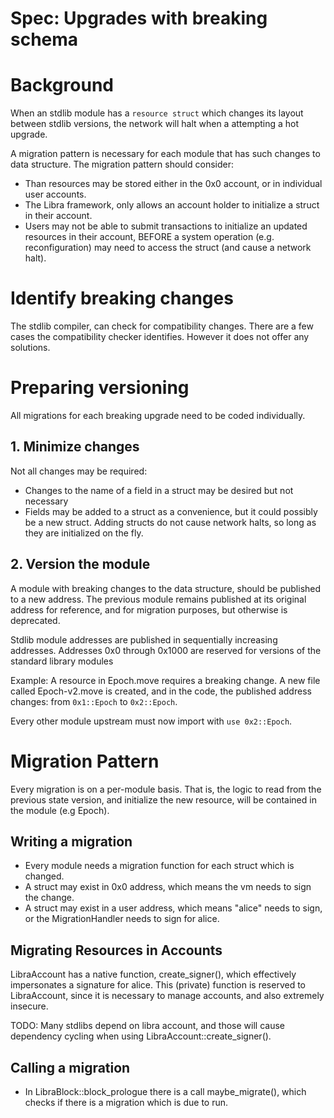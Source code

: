 # Spec: Upgrades with breaking schema

# Background

When an stdlib module has a `resource struct` which changes its layout between stdlib versions, the network will halt when a attempting a hot upgrade.

A migration pattern is necessary for each module that has such changes to data structure. The migration pattern should consider:
- Than resources may be stored either in the 0x0 account, or in individual user accounts.
- The Libra framework, only allows an account holder to initialize a struct in their account.
- Users may not be able to submit transactions to initialize an updated resources in their account, BEFORE a system operation (e.g. reconfiguration) may need to access the struct (and cause a network halt).

# Identify breaking changes

The stdlib compiler, can check for compatibility changes. There are a few cases the compatibility checker identifies. However it does not offer any solutions.


# Preparing versioning
All migrations for each breaking upgrade need to be coded individually.

## 1. Minimize changes

Not all changes may be required:

- Changes to the name of a field in a struct may be desired but not necessary
- Fields may be added to a struct as a convenience, but it could possibly be a new struct. Adding structs do not cause network halts, so long as they are initialized on the fly.

## 2. Version the module
A module with breaking changes to the data structure, should be published to a new address. The previous module remains published at its original address for reference, and for migration purposes, but otherwise is deprecated.

Stdlib module addresses are published in sequentially increasing addresses. Addresses 0x0 through 0x1000 are reserved for versions of the standard library modules

Example: A resource in Epoch.move requires a breaking change. A new file called Epoch-v2.move is created, and in the code, the published address changes: from `0x1::Epoch` to `0x2::Epoch`.

Every other module upstream must now import with `use 0x2::Epoch`.

# Migration Pattern

Every migration is on a per-module basis. That is, the logic to read from the previous state version, and initialize the new resource, will be contained in the module (e.g Epoch).

## Writing a migration
- Every module needs a migration function for each struct which is changed.
- A struct may exist in 0x0 address, which means the vm needs to sign the change.
- A struct may exist in a user address, which means "alice" needs to sign, or the MigrationHandler needs to sign for alice.


## Migrating Resources in Accounts

LibraAccount has a native function, create_signer(), which effectively impersonates a signature for alice. This (private) function is reserved to LibraAccount, since it is necessary to manage accounts, and also extremely insecure.

TODO: Many stdlibs depend on libra account, and those will cause dependency cycling when using LibraAccount::create_signer().

## Calling a migration

- In LibraBlock::block_prologue there is a call maybe_migrate(), which checks if there is a migration which is due to run.

